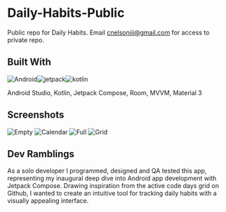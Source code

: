 # Daily-Habits-Public
Public repo for Daily Habits. Email cnelsoniii@gmail.com for access to private repo.

## Built With 
![Android](https://i.postimg.cc/tTmJfjgD/android-icon.png)![jetpack](https://i.postimg.cc/pTJVPwRb/jc-icon.png)![kotlin](https://i.postimg.cc/mrQV2wqW/kotlin-icon.png)

Android Studio, Kotlin, Jetpack Compose, Room, MVVM, Material 3

## Screenshots
![Empty](https://i.postimg.cc/g0JqTzMw/Google-Pixel-4-XL-3.png)
![Calendar](https://i.postimg.cc/0j8NVQfF/Google-Pixel-4-XL-4.png)
![Full](https://i.postimg.cc/fLM3rBW8/Google-Pixel-4-XL-5.png)
![Grid](https://i.postimg.cc/m27PBvcm/Google-Pixel-4-XL-6.png)

## Dev Ramblings
As a solo developer I programmed, designed and QA tested this app, representing my inaugural deep dive into Android app development with Jetpack Compose. Drawing inspiration from the active code days grid on Github, I wanted to create an intuitive tool for tracking daily habits with a visually appealing interface.
